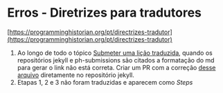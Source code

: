 # Erros - Diretrizes para tradutores

[https://programminghistorian.org/pt/directrizes-tradutor](https://programminghistorian.org/pt/directrizes-tradutor)

1. Ao longo de todo o tópico [Submeter uma lição traduzida](https://programminghistorian.org/pt/directrizes-tradutor#submeter-uma-li%C3%A7%C3%A3o-traduzida), quando os repositórios jekyll e ph-submissions são citados a formatação do md para gerar o link não está correta. Criar um PR com a correção [desse arquivo](https://github.com/programminghistorian/jekyll/blob/gh-pages/pt/directrizes-tradutor.md) diretamente no repositório jekyll.
2. Etapas 1, 2 e 3 não foram traduzidas e aparecem como *Steps*